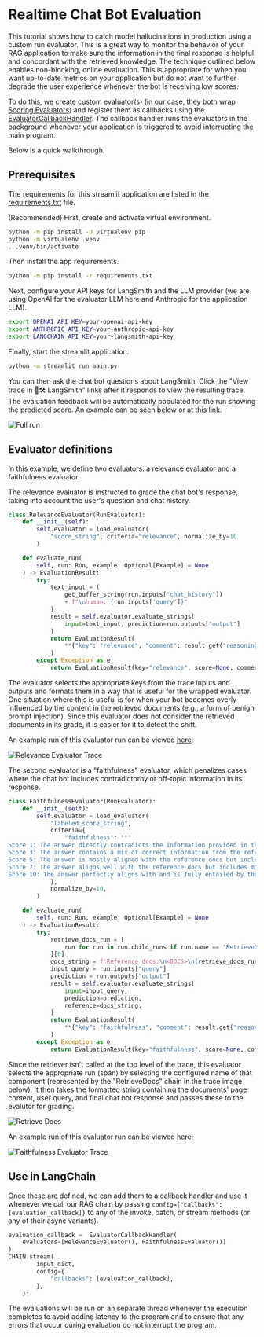 # Realtime Chat Bot Evaluation

This tutorial shows how to catch model hallucinations in production using a custom run evaluator. This is a great way to
monitor the behavior of your RAG application to make sure the information in the final response is helpful and concordant with the retrieved knowledge. The technique outlined below enables non-blocking, online evaluation. This is appropriate for when you want up-to-date metrics on your application but do not want to further degrade the user experience whenever the bot is receiving low scores.

To do this, we create custom evaluator(s) (in our case, they both wrap [Scoring Evaluators](https://python.langchain.com/docs/guides/evaluation/string/scoring_eval_chain)) and register them as callbacks using the [EvaluatorCallbackHandler](https://api.python.langchain.com/en/latest/callbacks/langchain.callbacks.tracers.evaluation.EvaluatorCallbackHandler.html). The callback handler runs the evaluators in the background whenever your application is triggered to avoid interrupting the main program.


Below is a quick walkthrough.


## Prerequisites

The requirements for this streamlit application are listed in the [requirements.txt](./requirements.txt) file. 

(Recommended) First, create and activate virtual environment.
```bash
python -m pip install -U virtualenv pip
python -m virtualenv .venv
. .venv/bin/activate
```

Then install the app requirements.
```bash
python -m pip install -r requirements.txt
```

Next, configure your API keys for LangSmith and the LLM provider (we are using OpenAI for the evaluator LLM here and Anthropic for the application LLM).

```bash
export OPENAI_API_KEY=your-openai-api-key
export ANTHROPIC_API_KEY=your-anthropic-api-key
export LANGCHAIN_API_KEY=your-langsmith-api-key
```

Finally, start the streamlit application.

```bash
python -m streamlit run main.py
```

You can then ask the chat bot questions about LangSmith. Click the "View trace in 🦜🛠️ LangSmith" links after it responds to view the resulting trace. The evaluation feedback will be automatically populated for the run showing the predicted score. An example can be seen below or at [this link](https://smith.langchain.com/public/8e161a04-9a88-4b11-9569-2e627b7835c4/r).

![Full run](./img/full_view.png)


## Evaluator definitions

In this example, we define two evaluators: a relevance evaluator and a faithfulness evaluator.

The relevance evaluator is instructed to grade the chat bot's response, taking into account the user's question and chat history. 

```python
class RelevanceEvaluator(RunEvaluator):
    def __init__(self):
        self.evaluator = load_evaluator(
            "score_string", criteria="relevance", normalize_by=10
        )

    def evaluate_run(
        self, run: Run, example: Optional[Example] = None
    ) -> EvaluationResult:
        try:
            text_input = (
                get_buffer_string(run.inputs["chat_history"])
                + f"\nhuman: {run.inputs['query']}"
            )
            result = self.evaluator.evaluate_strings(
                input=text_input, prediction=run.outputs["output"]
            )
            return EvaluationResult(
                **{"key": "relevance", "comment": result.get("reasoning"), **result}
            )
        except Exception as e:
            return EvaluationResult(key="relevance", score=None, comment=repr(e))

```

The evaluator selects the appropriate keys from the trace inputs and outputs and formats them in a way that is useful for the wrapped evaluator. One situation where this is useful is for when your bot becomes overly influenced by the content in the retrieved documents (e.g., a form of benign prompt injection). Since this evaluator does not consider the retrieved documents in its grade, it is easier for it to detect the shift. 

An example run of this evaluator run can be viewed [here](https://smith.langchain.com/public/e09d1d38-a480-4997-8c71-960c3372e438/r):

![Relevance Evaluator Trace](./img/relevance_trace.png)

The second evaluator is a "faithfulness" evaluator, which penalizes cases where the chat bot includes contradictorhy or off-topic information in its response.

```python
class FaithfulnessEvaluator(RunEvaluator):
    def __init__(self):
        self.evaluator = load_evaluator(
            "labeled_score_string",
            criteria={
                "faithfulness": """
Score 1: The answer directly contradicts the information provided in the reference docs.
Score 3: The answer contains a mix of correct information from the reference docs and incorrect or unverifiable information not found in the docs.
Score 5: The answer is mostly aligned with the reference docs but includes extra information that, while not contradictory, is not verified by the docs.
Score 7: The answer aligns well with the reference docs but includes minor, commonly accepted facts not found in the docs.
Score 10: The answer perfectly aligns with and is fully entailed by the reference docs, with no extra information."""
            },
            normalize_by=10,
        )

    def evaluate_run(
        self, run: Run, example: Optional[Example] = None
    ) -> EvaluationResult:
        try:
            retrieve_docs_run = [
                run for run in run.child_runs if run.name == "RetrieveDocs"
            ][0]
            docs_string = f'Reference docs:\n<DOCS>\n{retrieve_docs_run.outputs["documents"]}</DOCS>'
            input_query = run.inputs["query"]
            prediction = run.outputs["output"]
            result = self.evaluator.evaluate_strings(
                input=input_query,
                prediction=prediction,
                reference=docs_string,
            )
            return EvaluationResult(
                **{"key": "faithfulness", "comment": result.get("reasoning"), **result}
            )
        except Exception as e:
            return EvaluationResult(key="faithfulness", score=None, comment=repr(e))
```

Since the retriever isn't called at the top level of the trace, this evaluator selects the appropriate run (span) by selecting the configured name of that component (represented by the "RetrieveDocs" chain in the trace image below). It then takes the formatted string containing the documents' page content, user query, and final chat bot response and passes these to the evalutor for grading.

![Retrieve Docs](./img/retrieve_docs.png)

An example run of this evaluator run can be viewed [here](https://smith.langchain.com/public/bf8d4bb8-3021-43a2-8497-126d681d7c2f/r):

![Faithfulness Evaluator Trace](./img/faithfulness_trace.png)


## Use in LangChain

Once these are defined, we can add them to a callback handler and use it whenever we call our RAG chain by passing `config={"callbacks": [evaluation_callback]}` to any of the invoke, batch, or stream methods (or any of their async variants).

```python
evaluation_callback =  EvaluatorCallbackHandler(
    evaluators=[RelevanceEvaluator(), FaithfulnessEvaluator()]
)
CHAIN.stream(
        input_dict,
        config={
            "callbacks": [evaluation_callback],
        },
    ):
```

The evaluations will be run on an separate thread whenever the execution completes to avoid adding latency to the program and to ensure that any errors that occur during evaluation do not interrupt the program.

